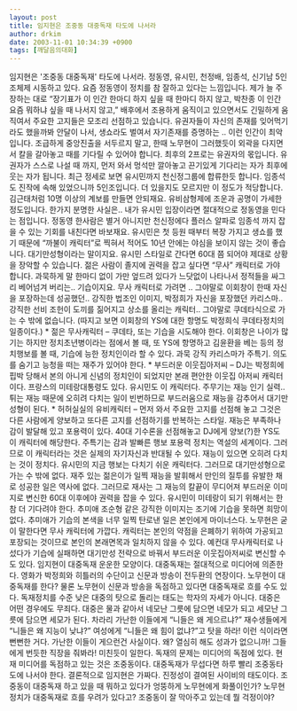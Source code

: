 ```yaml
---
layout: post
title: 임지현은 조중동 대중독재 타도에 나서라
author: drkim
date: 2003-11-01 10:34:39 +0900
tags: [깨달음의대화]
---
```

 임지현은 '조중동 대중독재' 타도에 나서라. 정동영, 유시민, 천정배, 임종석, 신기남 5인조체제 시동하고 있다.  요즘 정동영이 정치를 참 잘하고 있다는 느낌입니다. 제가 늘 주장하는 대로 “장기표가 이 인간 한마디 하지 싶을 때 한마디 하지 않고, 박찬종 이 인간 요즘 뭐하냐 싶을 때 나서지 않고,” 배후에서 조용하게 움직이고 있으면서도 긴밀하게 움직여서 주요한 고지들은 모조리 선점하고 있습니다.   유권자들이 자신의 존재를 잊어먹기라도 했을까봐 안달이 나서, 생쇼라도 벌여서 자기존재를 증명하는 .. 이런 인간이 최악입니다. 조급하게 중앙진출을 서두르지 말고, 한때 노무현이 그러했듯이 외곽을 다지면서 칼을 갈아놓고 때를 기다릴 수 있어야 합니다.   최후의 2프로는 유권자의 몫입니다. 유권자가 스스로 나설 때 까지, 먼저 와서 멍석만 깔아놓고 끈기있게 기다리는 자가 최후에 웃는 자가 됩니다.   최근 정세로 보면 유시민까지 천신정그룹에 합류한듯 합니다. 임종석도 진작에 속해 있었으니까 5인조입니다. 더 있을지도 모르지만 이 정도가 적당합니다. 김근태처럼 10명 이상의 계보를 만들면 안되재요. 유비삼형제에 조운과 공명이 가세한 정도입니다.   한가지 분명한 사실은.. 내가 유시민 입장이라면 절대적으로 정동영을 민다는 점입니다. 정동영 한사람은 별거 아니지만 천신정에다 플러스 알파로 임종석 까지 잡을 수 있는 기회를 내친다면 바보재요. 유시민은 첫 등원 때부터 복장 가지고 생쇼를 했기 때문에 “까불이 캐릭터”로 찍혀서 적어도 10년 안에는 야심을 보이지 않는 것이 좋습니다.   대기만성형이라는 말이지요. 유시민 스타일로 간다면 60대 쯤 되어야 제대로 상황을 장악할 수 있습니다. 젊은 사람이 졸지에 권력을 잡고 싶다면 “무사” 캐릭터로 가야 합니다. 과묵하게 말 한마디 없이 가만 엎드려 있다가 느닷없이 나타나서 정적들을 싸그리 베어넘겨 버리는.. 기습이지요.   무사 캐릭터로 가려면 .. 그야말로 이회창이 한때 자신을 포장하는데 성공했던.. 강직한 법조인 이미지, 박정희가 자신을 포장했던 카리스마.. 강직한 선비 조헌이 도끼를 짊어지고 상소를 올리는 캐릭터.. 그야말로 쿠데타식으로 가는 수 밖에 없습니다. (따지고 보면 이회창의 YS에 대한 항명도 박정희식 쿠데타정치의 일종이다.)  * 젊은 무사캐릭터 – 쿠데타, 또는 기습을 시도해야 한다. 이회창은 나이가 많기는 하지만 정치초년병이라는 점에서 볼 때, 또 YS에 항명하고 김윤환을 베는 등의 정치행보를 볼 때, 기습에 능한 정치인이라 할 수 있다. 과묵 강직 카리스마가 주특기. 의도를 숨기고 능청을 떠는 재주가 있어야 한다.  * 부드러운 이웃집아저씨 – DJ는 박정희에 핍박 당해서 본의 아니게 신념의 정치인이 되었지만 본래 편안한 이웃집 아저씨 캐릭터이다. 프랑스의 미테랑대통령도 있다. 유시민도 이 캐릭터다. 주무기는 재능 인기 실력.. 튀는 재능 때문에 오히려 다치는 일이 빈번하므로 부드러움으로 재능을 감추어서 대기만성형이 된다.  * 허허실실의 유비캐릭터 – 먼저 와서 주요한 고지를 선점해 놓고 그것은 다른 사람에게 양보하고 또다른 고지를 선점하기를 반복하는 스타일. 재능은 부족하나 감이 발달해 있고 포용력이 있다. 40대 기수론을 선점해놓고 DJ에게 양보(?)한 YS도 이 캐릭터에 해당한다. 주특기는 감과 발빠른 행보 포용력  정치는 역설의 세계이다. 그러므로 이 캐릭터라는 것은 실제의 자기자신과 반대될 수 있다. 재능이 있으면 오히려 다치는 것이 정치다. 유시민의 지금 행보는 다치기 쉬운 캐릭터다. 그러므로 대기만성형으로 가는 수 밖에 없다. 재주 있는 젊은이가 일찍 재능을 발휘해서 만인의 질투를 유발한 채로 성공한 일은 역사에 없다.   그러므로 재사는 그 재능의 칼끝이 무디어져 부드러운 이미지로 변신한 60대 이후에야 권력을 잡을 수 있다. 유시민이 미테랑이 되기 위해서는 한참 더 기다려야 한다. 추미애 조순형 같은 강직한 이미지는 조기에 기습을 못하면 희망이 없다. 추미애가 기습의 본색을 너무 일찍 탄로낸 일은 본인에게 마이너스다.   노무현은 굳이 말한다면 무사 캐릭터에 가깝다. 캐릭터는 본인의 약점을 은폐하기 위하여 가공되고 포장되는 것이므로 본인의 본래면목과 일치하지 않을 수 있다. 예컨대 무사캐릭터로 나섰다가 기습에 실패하면 대기만성 전략으로 바꿔서 부드러운 이웃집아저씨로 변신할 수도 있다.    임지현이 대중독재 운운한 모양이다. 대중독재는 절대적으로 미디어에 의존한다. 영화가 박정희와 히틀러의 수단이고 신문과 방송이 전두환의 연장이다. 노무현이 대중독재를 한다? 물론 노무현이 신문과 방송을 독점하고 있다면 대중독재로 흐를 수도 있다.  독재정치를 수준 낮은 대중의 탓으로 돌리는 태도는 학자의 자세가 아니다. 대중은 어떤 경우에도 무죄다. 대중은 물과 같아서 네모난 그릇에 담으면 네모가 되고 세모난 그릇에 담으면 세모가 된다.  차라리 가난한 이들에게 “니들은 왜 게으르냐?” 재수생들에게 “니들은 왜 지능이 낮냐?” 여성에게 “니들은 왜 힘이 없냐?”고 탓을 하라! 이런 식이라면 뻔뻔한 거다. 가난한 이들이 게으런건 사실이다. 왜? 열심히 해도 성과가 없으니까! 그들에게 번듯한 직장을 줘봐라! 미친듯이 일한다.   독재의 문제는 미디어의 독점에 있다. 현재 미디어를 독점하고 있는 것은 조중동이다. 대중독재가 무섭다면 하루 빨리 조중동타도에 나서야 한다. 결론적으로 임지현은 가짜다. 진정성이 결여된 사이비의 태도이다. 조중동이 대중독재 하고 있을 때 뭐하고 있다가 엉뚱하게 노무현에게 화풀이인가?  노무현정치가 대중독재로 흐를 우려가 있다고? 조중동이 잘 막아주고 있는데 뭘 걱정이야? 